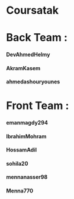 # Coursatak

# Back Team :
#### DevAhmedHelmy
#### AkramKasem
#### ahmedashouryounes

# Front Team :
#### emanmagdy294
#### IbrahimMohram
#### HossamAdil
#### sohila20 
#### mennanasser98
#### Menna770
